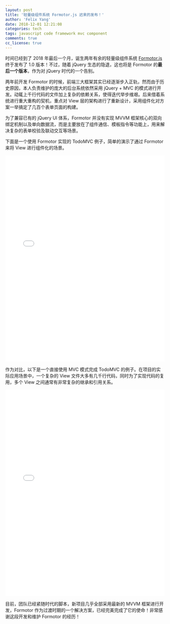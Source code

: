 ```yaml
---
layout: post
title: '轻量级组件系统 Formotor.js 迟来的发布！'
author: 'Felix Yang'
date: 2018-12-01 12:21:08
categories: tech
tags: javascript code framework mvc component
comments: true
cc_license: true
---
```


时间已经到了 2018 年最后一个月，诞生两年有余的轻量级组件系统 [Formotor.js](https://felixpy.github.io/formotor) 终于发布了 1.0 版本！不过，随着 jQuery 生态的隐退，这也将是 Formotor 的**最后一个版本**，作为对 jQuery 时代的一个告别。

两年前开发 Formotor 的时候，前端三大框架其实已经逐渐步入正轨，然而由于历史原因，本人负责维护的庞大的后台系统依然采用 jQuery + MVC 的模式进行开发。动辄上千行代码的文件加上复杂的依赖关系，使得迭代举步维艰。后来借着系统进行重大重构的契机，重点对 View 层的架构进行了重新设计，采用组件化对方案一举搞定了几百个表单页面的构建。

为了兼容已有的 jQuery UI 体系，Formotor 并没有实现 MVVM 框架核心的双向绑定机制以及单向数据流，而是主要放在了组件通信、模板指令等功能上，用来解决复杂的表单校验及联动交互等场景。

下面是一个使用 Formotor 实现的 TodoMVC 例子，简单的演示了通过 Formotor 来将 View 进行组件化的场景。

<iframe width="100%" height="650" src="//jsfiddle.net/felixpy/x28rdemc/embedded/result,js,html/" allowfullscreen="allowfullscreen" allowpaymentrequest frameborder="0"></iframe>

作为对比，以下是一个直接使用 MVC 模式完成 TodoMVC 的例子。在项目的实际应用场景中，一个复杂的 View 文件大多有几千行代码，同时为了实现代码的复用，多个 View 之间通常有非常复杂的继承和引用关系。

<iframe width="100%" height="650" src="//jsfiddle.net/felixpy/mb84gd6o/embedded/result,js,html/" allowfullscreen="allowfullscreen" allowpaymentrequest frameborder="0"></iframe>

目前，团队已经紧随时代的脚本，新项目几乎全部采用最新的 MVVM 框架进行开发，Formotor 作为过渡时期的一个解决方案，已经完美完成了它的使命！非常感谢这段开发和维护 Formotor 的经历！
